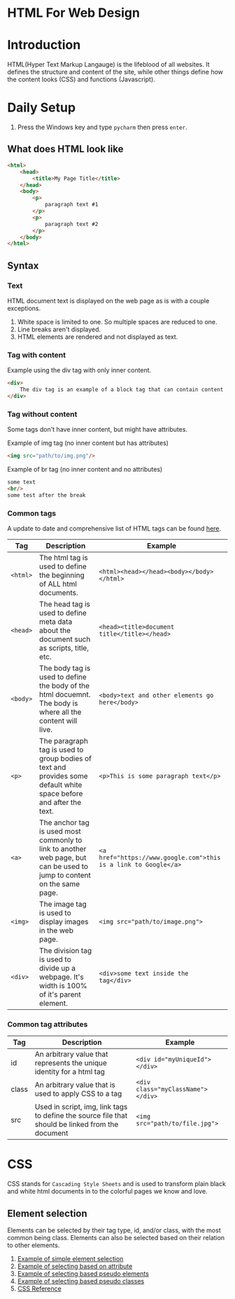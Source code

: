 # HTML For Web Design

# Introduction
HTML(Hyper Text Markup Langauge) is the lifeblood of all websites. It defines the structure and content of the site, while other things define how the content looks (CSS) and functions (Javascript).

# Daily Setup
1. Press the Windows key and type `pycharm` then press `enter`.

## What does HTML look like

```html
<html>
    <head>
        <title>My Page Title</title>
    </head>
    <body>
        <p>
            paragraph text #1
        </p>
        <p>
            paragraph text #2
        </p>
    </body>
</html>
```

## Syntax

### Text
HTML document text is displayed on the web page as is with a couple exceptions. 
1. White space is limited to one.  So multiple spaces are reduced to one.
2. Line breaks aren't displayed.
3. HTML elements are rendered and not displayed as text.

### Tag with content
Example using the div tag with only inner content.
```html
<div>
    The div tag is an example of a block tag that can contain content
</div>
```

### Tag without content
Some tags don't have inner content, but might have attributes.

Example of img tag (no inner content but has attributes)
```html
<img src="path/to/img.png"/>
```

Example of br tag (no inner content and no attributes)
```html
some text
<br/>
some test after the break
```

### Common tags
A update to date and comprehensive list of HTML tags can be found [here](https://www.w3schools.com/TAgs/default.asp).

| Tag      | Description | Example |
|----------| --- | --- |
| `<html>` | The html tag is used to define the beginning of ALL html documents. | `<html><head></head><body></body></html>` |
| `<head>` | The head tag is used to define meta data about the document such as scripts, title, etc. | `<head><title>document title</title></head>` |
| `<body>` | The body tag is used to define the body of the html docuemnt.  The body is where all the content will live. | `<body>text and other elements go here</body>` |
| `<p>`    | The paragraph tag is used to group bodies of text and provides some default white space before and after the text. | `<p>This is some paragraph text</p>` |
| `<a>`    | The anchor tag is used most commonly to link to another web page, but can be used to jump to content on the same page. | `<a href="https://www.google.com">this is a link to Google</a>` |
| `<img>`  | The image tag is used to display images in the web page. | `<img src="path/to/image.png">` |
| `<div>`  | The division tag is used to divide up a webpage. It's width is 100% of it's parent element. | `<div>some text inside the tag</div>` |

### Common tag attributes
| Tag | Description | Example                        |
|-----| --- |--------------------------------|
| id  | An arbitrary value that represents the unique identity for a html tag | `<div id="myUniqueId"></div> ` |
| class | An arbitrary value that is used to apply CSS to a tag | `<div class="myClassName"></div>` |
| src | Used in script, img, link tags to define the source file that should be linked from the document | `<img src="path/to/file.jpg">` |


# CSS
CSS stands for `Cascading Style Sheets` and is used to transform plain black and white html documents in to the colorful pages we know and love.

## Element selection
Elements can be selected by their tag type, id, and/or class, with the most common being class.  Elements can also be selected based on their relation to other elements.

1. [Example of simple element selection](examples/selecting-elements.html)
2. [Example of selecting based on attribute](https://developer.mozilla.org/en-US/docs/Web/CSS/Attribute_selectors)
3. [Example of selecting based pseudo elements](https://developer.mozilla.org/en-US/docs/Web/CSS/Pseudo-elements)
4. [Example of selecting based pseudo classes](https://developer.mozilla.org/en-US/docs/Web/CSS/Pseudo-classes)
5. [CSS Reference](https://developer.mozilla.org/en-US/docs/Web/CSS/Reference)